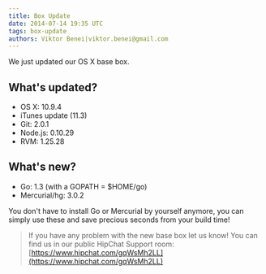 ```yaml
---
title: Box Update
date: 2014-07-14 19:35 UTC
tags: box-update
authors: Viktor Benei|viktor.benei@gmail.com
---
```



We just updated our OS X base box.


## What's updated?

* OS X: 10.9.4
* iTunes update (11.3)
* Git: 2.0.1
* Node.js: 0.10.29
* RVM: 1.25.28


## What's new?

* Go: 1.3 (with a GOPATH = $HOME/go)
* Mercurial/hg: 3.0.2

You don't have to install Go or Mercurial by yourself anymore, you can simply use these and save precious seconds from your build time!

> If you have any problem with the new base box let us know!
> You can find us in our public HipChat Support room: [https://www.hipchat.com/gqWsMh2LL](https://www.hipchat.com/gqWsMh2LL)

